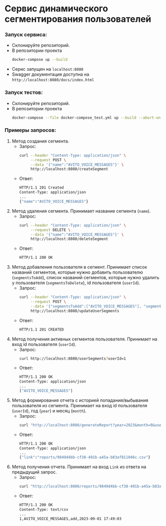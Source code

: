 # Сервис динамического сегментирования пользователей

### Запуск сервиса:
- Склонируйте репозиторий. 
- В репозитории проекта
    ```bash
    docker-compose up --build
    ```
- Серис запущен на `localhost:8080`
- Swagger документация доступна на `http://localhost:8080/docs/index.html`

### Запуск тестов:
- Склонируйте репозиторий. 
- В репозитории проекта
    ```bash
    docker-compose --file docker-compose_test.yml up --build --abort-on-container-exit
    ```

### Примеры запросов:
1. Метод создания сегмента.
    - Запрос: 
        ```bash
        curl --header "Content-Type: application/json" \
             --request POST \
             --data '{"name":"AVITO_VOICE_MESSAGES"}' \
             http://localhost:8080/createSegment
        ```
    - Ответ:
        ```bash
        HTTP/1.1 201 Created
        Content-Type: application/json
        ...
        {"name":"AVITO_VOICE_MESSAGES"}
        ```
2. Метод удаления сегмента. Принимает название сегмента (`name`). 
    - Запрос: 
        ```bash
        curl --header "Content-Type: application/json" \
             --request DELETE \
             --data '{"name":"AVITO_VOICE_MESSAGES"}' \
             http://localhost:8080/deleteSegment
        ```
    - Ответ:
        ```bash
        HTTP/1.1 200 OK
        ```
3. Метод добавления пользователя в сегмент. Принимает список названий сегментов, которые нужно добавить пользователю (`segmentsToAdd`), список названий сегментов, которые нужно удалить у пользователя (`segmentsToDelete`), id пользователя (`userId`).
    - Запрос: 
        ```bash
        curl --header "Content-Type: application/json" \
             --request POST \
             --data '{"segmentsToAdd":["AVITO_VOICE_MESSAGES"], "segmentsToDelete": ["AVITO_DISCOUNT_30"], "userId": 1}' \
             http://localhost:8080/updateUserSegments
        ```
    - Ответ:
        ```bash
        HTTP/1.1 201 CREATED
        ```
4. Метод получения активных сегментов пользователя. Принимает на вход id пользователя (`userId`).
    - Запрос: 
        ```bash
        curl http://localhost:8080/userSegments?userId=1
        ```
    - Ответ:
        ```bash
        HTTP/1.1 200 OK
        Content-Type: application/json
        ...
        ["AVITO_VOICE_MESSAGES"]
        ```
5. Метод формирования отчета с историей попадания/выбывания пользователя из сегмента. Принимает на вход id пользователя (`userId`), год (`year`) и месяц (`month`).
    - Запрос:
        ```bash
        curl "http://localhost:8080/generateReport?year=2023&month=9&userId=1"
        ```
    - Ответ:
        ```bash
        HTTP/1.1 200 OK
        Content-Type: application/json
        ...
        {"link":"reports/9849d4bb-cf38-491b-a45a-b83af811046c.csv"}
        ```
6. Метод получения отчета. Принимает на вход `Link` из ответа на предыдущий запрос.
    - Запрос: 
        ```bash
        curl "http://localhost:8080/reports/9849d4bb-cf38-491b-a45a-b83af811046c.csv"
        ```
    - Ответ:
        ```bash
        HTTP/1.1 200 OK
        Content-Type: text/csv
        ...
        1,AVITO_VOICE_MESSAGES,add,2023-09-01 17:49:03
        ```
